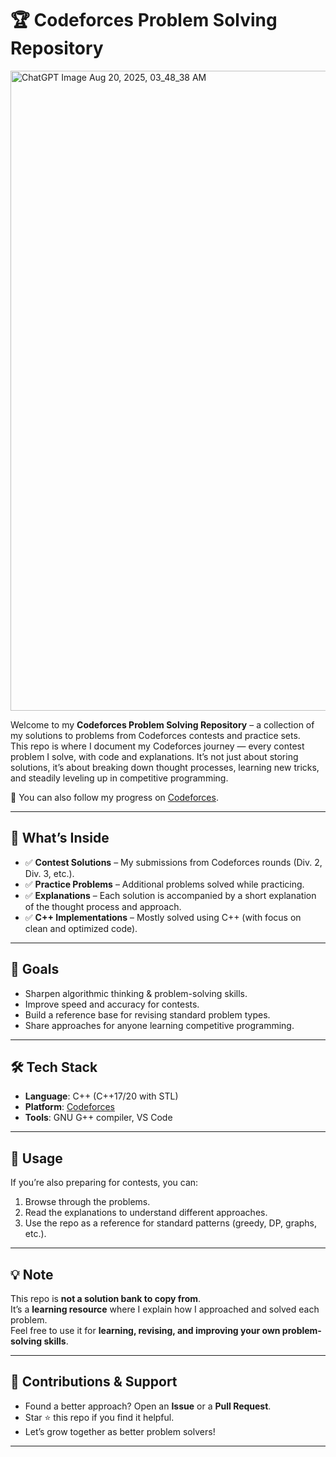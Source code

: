 # 🏆 Codeforces Problem Solving Repository  

<img width="1536" height="1024" alt="ChatGPT Image Aug 20, 2025, 03_48_38 AM" src="https://github.com/user-attachments/assets/8c943e39-53aa-408c-8318-92618abaddfc" />


Welcome to my **Codeforces Problem Solving Repository** – a collection of my solutions to problems from Codeforces contests and practice sets.  
This repo is where I document my Codeforces journey — every contest problem I solve, with code and explanations. It’s not just about storing solutions, it’s about breaking down thought processes, learning new tricks, and steadily leveling up in competitive programming. 

📌 You can also follow my progress on [Codeforces](https://codeforces.com/profile/<ojaskrsingh24>).

---

## 📂 What’s Inside  

- ✅ **Contest Solutions** – My submissions from Codeforces rounds (Div. 2, Div. 3, etc.).  
- ✅ **Practice Problems** – Additional problems solved while practicing.  
- ✅ **Explanations** – Each solution is accompanied by a short explanation of the thought process and approach.  
- ✅ **C++ Implementations** – Mostly solved using C++ (with focus on clean and optimized code).  

---

## 🎯 Goals  

- Sharpen algorithmic thinking & problem-solving skills.  
- Improve speed and accuracy for contests.  
- Build a reference base for revising standard problem types.  
- Share approaches for anyone learning competitive programming.  

---

## 🛠️ Tech Stack  

- **Language**: C++ (C++17/20 with STL)  
- **Platform**: [Codeforces](https://codeforces.com/)  
- **Tools**: GNU G++ compiler, VS Code  

---

## 🚀 Usage  

If you’re also preparing for contests, you can:  

1. Browse through the problems.  
2. Read the explanations to understand different approaches.  
3. Use the repo as a reference for standard patterns (greedy, DP, graphs, etc.).  

---

## 💡 Note  

This repo is **not a solution bank to copy from**.  
It’s a **learning resource** where I explain how I approached and solved each problem.  
Feel free to use it for **learning, revising, and improving your own problem-solving skills**.  

---

## 🙌 Contributions & Support  

- Found a better approach? Open an **Issue** or a **Pull Request**.  
- Star ⭐ this repo if you find it helpful.  
- Let’s grow together as better problem solvers!  

---
